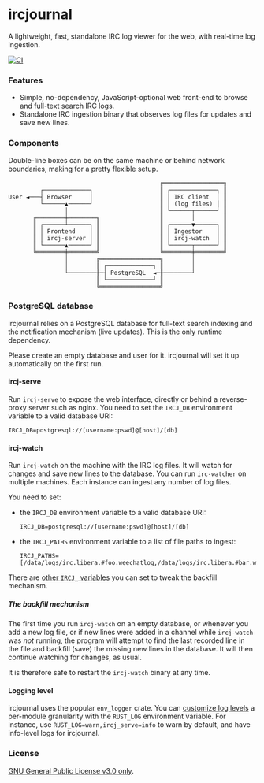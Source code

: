# ircjournal

A lightweight, fast, standalone IRC log viewer for the web, with real-time log ingestion.

[![CI](https://github.com/Zopieux/ircjournal/actions/workflows/ci.yaml/badge.svg?branch=master)](https://github.com/Zopieux/ircjournal/actions/workflows/ci.yaml)

### Features

* Simple, no-dependency, JavaScript-optional web front-end to browse and full-text search IRC logs.
* Standalone IRC ingestion binary that observes log files for updates and save new lines.


### Components

Double-line boxes can be on the same machine or behind network boundaries, making for a pretty flexible setup.

```text
                                           ╔═════════════════╗
         ┌─────────────┐                   ║ ┌─────────────┐ ║
User ◄───┤ Browser     │                   ║ │ IRC client  │ ║
         └──────▲──────┘                   ║ │ (log files) │ ║
                │                          ║ └──────┬──────┘ ║
       ╔════════╪════════╗                 ║        │        ║
       ║ ┌──────┴──────┐ ║                 ║ ┌──────▼──────┐ ║
       ║ │ Frontend    │ ║                 ║ │ Ingestor    │ ║
       ║ │ ircj-server │ ║                 ║ │ ircj-watch  │ ║
       ║ └──────▲──────┘ ║                 ║ └──────┬──────┘ ║
       ╚════════╪════════╝                 ╚════════╪════════╝
                │        ╔═════════════════╗        │
                │        ║ ┌─────────────┐ ║        │
                └────────╫─┤ PostgreSQL  ◄─╫────────┘
                         ║ └─────────────┘ ║
                         ╚═════════════════╝
```

### PostgreSQL database

ircjournal relies on a PostgreSQL database for full-text search indexing and the notification mechanism (live updates).
This is the only runtime dependency.

Please create an empty database and user for it. ircjournal will set it up  automatically on the first run.

#### ircj-serve

Run `ircj-serve` to expose the web interface, directly or behind a reverse-proxy server such as nginx.
You need to set the `IRCJ_DB` environment variable to a valid database URI:

    IRCJ_DB=postgresql://[username:pswd]@[host]/[db]

#### ircj-watch

Run `ircj-watch` on the machine with the IRC log files. It will watch for changes and save new lines to the database.
You can run `irc-watcher` on multiple machines. Each instance can ingest any number of log files.

You need to set:

* the `IRCJ_DB` environment variable to a valid database URI:

      IRCJ_DB=postgresql://[username:pswd]@[host]/[db]

* the `IRCJ_PATHS` environment variable to a list of file paths to ingest:

      IRCJ_PATHS=[/data/logs/irc.libera.#foo.weechatlog,/data/logs/irc.libera.#bar.weechatlog]

There are [other `IRCJ_` variables]() you can set to tweak the backfill mechanism.

##### The backfill mechanism

The first time you run `ircj-watch` on an empty database, or whenever you add a new log file, or if new lines were added
in a channel while `ircj-watch` was *not* running, the program will attempt to find the last recorded line in the file
and backfill (save) the missing new lines in the database. It will then continue watching for changes, as usual.

It is therefore safe to restart the `ircj-watch` binary at any time.

#### Logging level

ircjournal uses the popular `env_logger` crate. You can [customize log levels](https://docs.rs/env_logger/*/env_logger/#enabling-logging)
a per-module granularity with the `RUST_LOG` environment variable.
For instance, use `RUST_LOG=warn,ircj_serve=info` to warn by default, and have info-level logs for ircjournal.

### License

[GNU General Public License v3.0 only](https://spdx.org/licenses/GPL-3.0.html).
